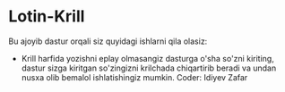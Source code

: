 # Lotin-Krill

Bu ajoyib dastur orqali siz quyidagi ishlarni qila olasiz:
 - Krill harfida yozishni eplay olmasangiz dasturga o'sha so'zni kiriting, 
   dastur sizga kiritgan so'zingizni krilchada chiqartirib beradi va undan nusxa olib
   bemalol ishlatishingiz mumkin.
Coder: Idiyev Zafar
